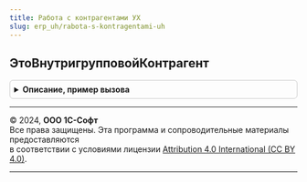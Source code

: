 ```yaml
---
title: Работа с контрагентами УХ
slug: erp_uh/rabota-s-kontragentami-uh
---
```



## ЭтоВнутригрупповойКонтрагент
<details style="margin: 1em 0; padding: 0.5em; border: 1px solid #ccc; border-radius: 6px;">

<summary style="font-weight: bold; cursor: pointer;">Описание, пример вызова</summary>

```bsl

Функция ЭтоВнутригрупповойКонтрагент(Контрагент) Экспорт
```

Пример вызова
```bsl
Результат = РаботаСКонтрагентамиУХ.ЭтоВнутригрупповойКонтрагент(Контрагент) 
```
</details>

---

© 2024, **ООО 1С-Софт**  
Все права защищены. Эта программа и сопроводительные материалы предоставляются  
в соответствии с условиями лицензии [Attribution 4.0 International (CC BY 4.0)](https://creativecommons.org/licenses/by/4.0/legalcode).

---
